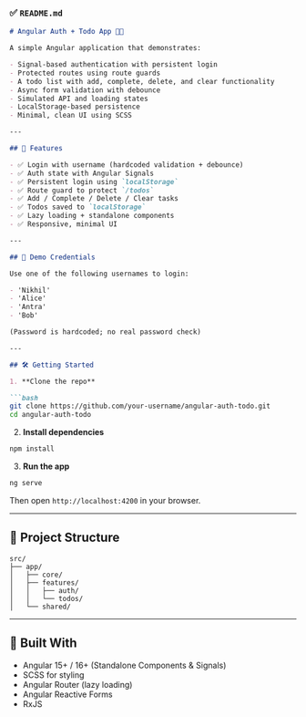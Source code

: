 ### ✅ `README.md`

```md
# Angular Auth + Todo App 📝🔐

A simple Angular application that demonstrates:

- Signal-based authentication with persistent login
- Protected routes using route guards
- A todo list with add, complete, delete, and clear functionality
- Async form validation with debounce
- Simulated API and loading states
- LocalStorage-based persistence
- Minimal, clean UI using SCSS

---

## 🚀 Features

- ✅ Login with username (hardcoded validation + debounce)
- ✅ Auth state with Angular Signals
- ✅ Persistent login using `localStorage`
- ✅ Route guard to protect `/todos`
- ✅ Add / Complete / Delete / Clear tasks
- ✅ Todos saved to `localStorage`
- ✅ Lazy loading + standalone components
- ✅ Responsive, minimal UI

---

## 🧪 Demo Credentials

Use one of the following usernames to login:

- 'Nikhil'
- 'Alice'
- 'Antra'
- 'Bob'

(Password is hardcoded; no real password check)

---

## 🛠️ Getting Started

1. **Clone the repo**

```bash
git clone https://github.com/your-username/angular-auth-todo.git
cd angular-auth-todo
```

2. **Install dependencies**

```bash
npm install
```

3. **Run the app**

```bash
ng serve
```

Then open `http://localhost:4200` in your browser.

---

## 🧩 Project Structure

```
src/
├── app/
│   ├── core/       
│   ├── features/
│   │   ├── auth/      
│   │   └── todos/      
│   └── shared/         
```

---

## 🧠 Built With

- Angular 15+ / 16+ (Standalone Components & Signals)
- SCSS for styling
- Angular Router (lazy loading)
- Angular Reactive Forms
- RxJS

